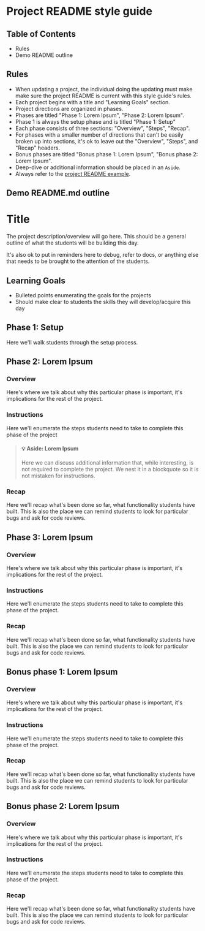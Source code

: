 # Project README style guide

## Table of Contents

* Rules
* Demo README outline

## Rules

* When updating a project, the individual doing the updating must make
make sure the project README is current with this style guide's rules.
* Each project begins with a title and "Learning Goals" section.
* Project directions are organized in phases.
* Phases are titled "Phase 1: Lorem Ipsum", "Phase 2: Lorem Ipsum".
* Phase 1 is always the setup phase and is titled "Phase 1: Setup"
* Each phase consists of three sections: "Overview", "Steps", "Recap".
* For phases with a smaller number of directions that can't be easily broken up into sections, it's ok to leave out the "Overview", "Steps", and "Recap" headers.
* Bonus phases are titled "Bonus phase 1: Lorem Ipsum", "Bonus phase 2: Lorem Ipsum".
* Deep-dive or additional information should be placed in an `Aside`.
* Always refer to the [project README example](../../sql/projects/url_shortener/README.md).

## Demo README.md outline

# Title

The project description/overview will go here. This should be a general outline of what
the students will be building this day.

It's also ok to put in reminders here to debug, refer to docs, or anything else
that needs to be brought to the attention of the students.

## Learning Goals

* Bulleted points enumerating the goals for the projects
* Should make clear to students the skills they will develop/acquire this day

## Phase 1: Setup

Here we'll walk students through the setup process.

## Phase 2: Lorem Ipsum

### Overview

Here's where we talk about why this particular phase is important, it's implications
for the rest of the project.

### Instructions

Here we'll enumerate the steps students need to take to complete this phase
of the project

>#### :bulb: Aside: Lorem Ipsum
>
>Here we can discuss additional information that, while interesting, is not required to complete the project.
>We nest it in a blockquote so it is not mistaken for instructions.

### Recap

Here we'll recap what's been done so far, what functionality students have built.
This is also the place we can remind students to look for particular bugs and ask
for code reviews.

## Phase 3: Lorem Ipsum

### Overview

Here's where we talk about why this particular phase is important, it's implications
for the rest of the project.

### Instructions

Here we'll enumerate the steps students need to take to complete this phase
of the project.

### Recap

Here we'll recap what's been done so far, what functionality students have built.
This is also the place we can remind students to look for particular bugs and ask
for code reviews.

## Bonus phase 1: Lorem Ipsum

### Overview

Here's where we talk about why this particular phase is important, it's implications
for the rest of the project.

### Instructions

Here we'll enumerate the steps students need to take to complete this phase
of the project.

### Recap

Here we'll recap what's been done so far, what functionality students have built.
This is also the place we can remind students to look for particular bugs and ask
for code reviews.

## Bonus phase 2: Lorem Ipsum

### Overview

Here's where we talk about why this particular phase is important, it's implications
for the rest of the project.

### Instructions

Here we'll enumerate the steps students need to take to complete this phase
of the project.

### Recap

Here we'll recap what's been done so far, what functionality students have built.
This is also the place we can remind students to look for particular bugs and ask
for code reviews.
